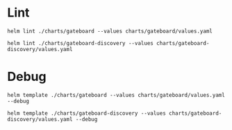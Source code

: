 # Lint

    helm lint ./charts/gateboard --values charts/gateboard/values.yaml

    helm lint ./charts/gateboard-discovery --values charts/gateboard-discovery/values.yaml

# Debug

    helm template ./charts/gateboard --values charts/gateboard/values.yaml --debug

    helm template ./charts/gateboard-discovery --values charts/gateboard-discovery/values.yaml --debug
